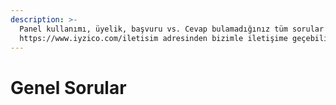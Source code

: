 ```yaml
---
description: >-
  Panel kullanımı, üyelik, başvuru vs. Cevap bulamadığınız tüm sorular için
  https://www.iyzico.com/iletisim adresinden bizimle iletişime geçebilirsiniz.
---
```


# Genel Sorular

